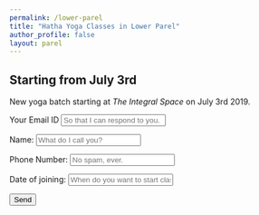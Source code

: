 ```yaml
---
permalink: /lower-parel
title: "Hatha Yoga Classes in Lower Parel"
author_profile: false
layout: parel
---
```


## Starting from July 3rd

New yoga batch starting at *The Integral Space* on July 3rd 2019.


<iframe name="hidden_iframe" id="hidden_iframe" style="display:none;"
onload="if(submitted) {window.location='/thankyou';}"></iframe>

<form method="post" class="parel-form" action="https://docs.google.com/forms/d/e/1FAIpQLSe7gUJ01ce1e1aaOkLM6pY8dKc5A1eROdc5oKzwLxOCOZezXw/formResponse" target="hidden_iframe" onsubmit="submitted=true;">
<label>Your Email ID</label>
<input name="emailAddress" type="email" placeholder="So that I can respond to you." required>

<label>Name:</label>
<input name="entry.1242451957" type="text" placeholder="What do I call you?" required>

<label>Phone Number:</label>
<input name="entry.1364385227" type="text" placeholder="No spam, ever." required>

<label>Date of joining:</label>
<input name="entry.752416859" type="text" placeholder="When do you want to start classes?" >

<button class="btn btn--large" type="submit">Send</button>
</form>